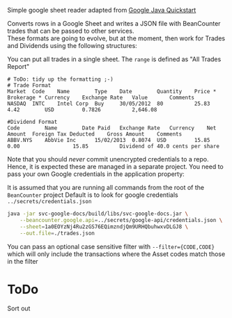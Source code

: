 Simple google sheet reader adapted from [Google Java Quickstart](https://developers.google.com/sheets/api/quickstart/java)

   
Converts rows in a Google Sheet and writes a JSON file with BeanCounter trades that can be passed to other services.  
These formats are going to evolve, but at the moment, then work for Trades and Dividends using the following structures:

You can put all trades in a single sheet.  The `range` is defined as "All Trades Report"

```csv
# ToDo: tidy up the formatting ;-)
# Trade Format
Market	Code	Name	    Type	Date	    Quantity	Price *	Brokerage *	Currency	Exchange Rate	Value	    Comments
NASDAQ	INTC	Intel Corp	Buy	    30/05/2012	80	        25.83	4.42	    USD	        0.7826	        2,646.08

#Dividend Format
Code	    Name	    Date Paid	Exchange Rate	Currency	Net Amount	Foreign Tax Deducted	Gross Amount	Comments
ABBV.NYS    AbbVie Inc      15/02/2013	0.8074  USD	        15.85	    0.00	             15.85	        Dividend of 40.0 cents per share
```
    
Note that you should _never_ commit unencrypted credentials to a repo.  Hence, it is expected these are managed in a separate project.  You need
to pass your own Google credentials in the application property:

It is assumed that you are running all commands from the root of the `BeanCounter` project
Default is to look for google credentials `../secrets/credentials.json`  

```bash
java -jar svc-google-docs/build/libs/svc-google-docs.jar \
    --beancounter.google.api=../secrets/google-api/credentials.json \
    --sheet=1a0EOYzNj4Ru2zGS76EQimzndjQm9URHQbuhwxvDLGJ8 \
    --out.file=./trades.json 
```

You can pass an optional case sensitive filter with `--filter={CODE,CODE}` which will only include the transactions where the Asset codes match those in the filter

# ToDo
Sort out 